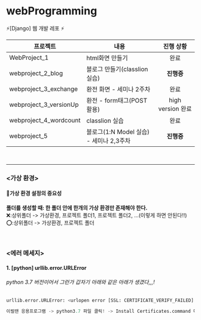 # webProgramming
⚡️[Django] 웹 개발 레포 ⚡️

|프로젝트|내용|진행 상황|
|------|---|:---:|
|WebProject_1|html화면 만들기|완료|
|webproject_2_blog|블로그 만들기(classlion 실습)|**진행중**|
|webproject_3_exchange|환전 화면 - 세미나 2주차|완료|
|webproject_3_versionUp|환전 - form태그(POST활용)|high version 완료|
|webproject_4_wordcount|classlion 실습|완료|
|webproject_5|블로그(1:N Model 실습) - 세미나 2,3주차|**진행중**|
<br/>
<hr/>

### <가상 환경>   
#### 📍가상 환경 설정의 중요성   
**폴더를 생성할 때: 한 폴더 안에 한개의 가상 환경만 존재해야 한다.**   
❌:상위폴더 -> 가상환경, 프로젝트 폴더1, 프로젝트 폴더2, ...(이렇게 하면 안된다!!)   
⭕️:상위폴더 -> 가상환경, 프로젝트 폴더

<br/>

### <에러 메세지> 
#### 1. [python] urllib.error.URLError   
###### python 3.7 버전이어서 그런가 갑자기 아래와 같은 아래가 생겼다,,,!   
```python
urllib.error.URLError: <urlopen error [SSL: CERTIFICATE_VERIFY_FAILED] certificate verify failed: unable to get local issuer certificate (_ssl.c:1076)>
```   
```python
이럴땐 응용프로그램 -> python3.7 파일 클릭! -> Install Certificates.command 더블 클릭하여 실행   
```
